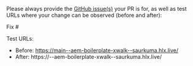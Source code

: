 Please always provide the [GitHub issue(s)](../issues) your PR is for, as well as test URLs where your change can be observed (before and after):

Fix #<gh-issue-id>

Test URLs:
- Before: https://main--aem-boilerplate-xwalk--saurkuma.hlx.live/
- After: https://<branch>--aem-boilerplate-xwalk--saurkuma.hlx.live/
